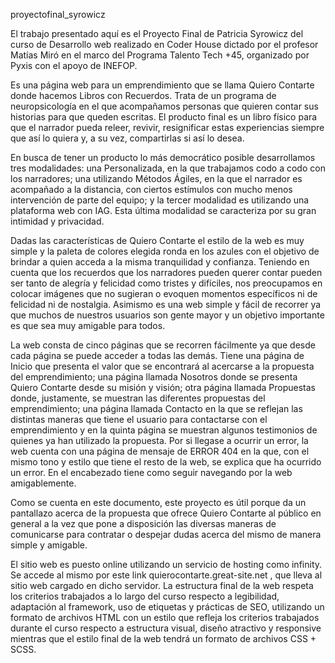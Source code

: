 proyectofinal_syrowicz

El trabajo presentado aquí es el Proyecto Final de Patricia Syrowicz del curso de Desarrollo web realizado en Coder House dictado por el profesor Matías Miró en el marco del Programa Talento Tech +45, organizado por Pyxis con el apoyo de INEFOP. 

Es una página web para un emprendimiento que se llama Quiero Contarte donde hacemos Libros con Recuerdos. Trata de un programa de neuropsicología en el que acompañamos personas que quieren contar sus historias para que queden escritas. El producto final es un libro físico para que el narrador pueda releer, revivir, resignificar estas experiencias siempre que así lo quiera y, a su vez, compartirlas si así lo desea. 

En busca de tener un producto lo más democrático posible desarrollamos tres modalidades: una Personalizada, en la que trabajamos codo a codo con los narradores; una utilizando Métodos Ágiles, en la que el narrador es acompañado a la distancia, con ciertos estímulos con mucho menos intervención de parte del equipo; y la tercer modalidad es utilizando una plataforma web con IAG. Esta última modalidad se caracteriza por su gran intimidad y privacidad.

Dadas las características de Quiero Contarte el estilo de la web es muy simple y la paleta de colores elegida ronda en los azules con el objetivo de brindar a quien acceda a la misma tranquilidad y confianza. Teniendo en cuenta que los recuerdos que los narradores pueden querer contar pueden ser tanto de alegría y felicidad como tristes y difíciles, nos preocupamos en colocar imágenes que no sugieran o evoquen momentos específicos ni de felicidad ni de nostalgia.  Asimismo es una web simple y fácil de recorrer ya que muchos de nuestros usuarios son gente mayor y un objetivo importante es que sea muy amigable para todos.

La web consta de cinco páginas que se recorren fácilmente ya que desde cada página se puede acceder a todas las demás. Tiene una página de Inicio que presenta el valor que se encontrará al acercarse a la propuesta del emprendimiento; una página llamada Nosotros donde se presenta Quiero Contarte desde su misión y visión; otra página llamada Propuestas donde, justamente, se muestran las diferentes propuestas del emprendimiento; una página llamada Contacto en la que se reflejan las distintas maneras que tiene el usuario para contactarse con el emprendimiento y en la quinta página se muestran algunos testimonios de quienes ya han utilizado la propuesta. Por si llegase a ocurrir un error, la web cuenta con una página de mensaje de ERROR 404 en la que, con el mismo tono y estilo que tiene el resto de la web, se explica que ha ocurrido un error. En el encabezado tiene como seguir navegando por la web amigablemente. 

Como se cuenta en este documento, este proyecto es útil porque da un pantallazo acerca de la propuesta que ofrece Quiero Contarte al público en general a la vez que pone a disposición las diversas maneras de comunicarse para contratar o despejar dudas acerca del mismo de manera simple y amigable.

El sitio web es puesto online utilizando un servicio de hosting como infinity. Se accede al mismo por este link quierocontarte.great-site.net , que lleva al sitio web cargado en dicho servidor. La estructura final de la web respeta los criterios trabajados a lo largo del curso respecto a legibilidad, adaptación al framework, uso de etiquetas y prácticas de SEO, utilizando un formato de archivos HTML con un estilo que refleja los criterios trabajados durante el curso respecto a estructura visual, diseño atractivo y responsive mientras que el estilo final de la web tendrá un formato de archivos CSS + SCSS. 


